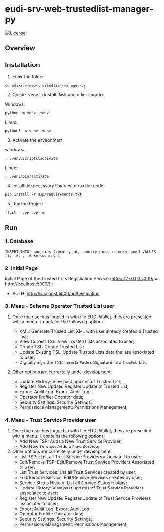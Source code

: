 # eudi-srv-web-trustedlist-manager-py

[![License](https://img.shields.io/badge/License-Apache%202.0-blue.svg)](https://www.apache.org/licenses/LICENSE-2.0)

## Overview


## Installation
1. Enter the folder

  ```shell
  cd udi-srv-web-trustedlist-manager-py
  ```

2. Create .venv to install flask and other libraries

  Windows:
  
  ```shell
  python -m venv .venv 
  ```
  
  Linux:

  ```shell
  python3 -m venv .venv
  ```

3. Activate the environment

  windows:
    
  ```shell
  . .venv\Scripts\Activate
  ```
    
  Linux:
  
  ```shell
  . .venv/bin/activate
  ```
    
  4. Install the necessary libraries to run the code

  ```shell
  pip install -r app/requirements.txt
  ```

  5. Run the Project
  ```shell
  flask --app app run
  ```

## Run

  ### 1. Database
  
  ```shell     
INSERT INTO countries (country_id, country_code, country_name) VALUES (1, 'FC', 'Fake Country');
```
  ### 2. Initial Page

  Initial Page of the Trusted Lists Registration Service (<http://127.0.0.1:5000/> or <http://localhost:5000/>) :
  + AUTH: <http://localhost:5000/authentication>

  ### 3. Menu - Scheme Operator Trusted List user

  1. Once the user has logged in with the EUDI Wallet, they are presented with a menu. It contains the following options:
     + XML: Generate Trusted List XML with user already created a Trusted List;
     + View Current TSL: View Trusted Lists associated to user;
     + Create TSL: Create Trusted List;
     + Update Existing TSL: Update Trusted Lists data that are associated to user;
     + Digitally sign the TSL: Inserts Xades Signature into Trusted List.
     
  2. Other options are currentelly under development:
     + Update History: View past updates of Trusted List;
     + Register New Update: Register Update of Trusted List;
     + Export Audit Log: Export Audit Log;
     + Operator Profile: Operator data;
     + Security Settings: Security Settings;
     + Permissions Management: Permissions Management;
       
  ### 4. Menu - Trust Service Provider user

  1.  Once the user has logged in with the EUDI Wallet, they are presented with a menu. It contains the following options:
      +  Add New TSP: Adds a New Trust Service Provider;
      +  Add New Service: Adds a New Service;
  2. Other options are currentelly under development:
     + List TSPs: List all Trust Service Providers associated to user;
     + Edit/Remove TSP: Edit/Remove Trust Service Providers Associated to user;
     + List Trust Services: List all Trust Services created by user;
     + Edit/Remove Service: Edit/Remove Services created by user;
     + Service Status History: List all Service Status History;
     + Update History: View past updates of Trust Service Providers associated to user;
     + Register New Update: Register Update of Trust Service Providers associated to user;
     + Export Audit Log: Export Audit Log;
     + Operator Profile: Operator data;
     + Security Settings: Security Settings;
     + Permissions Management: Permissions Management;
